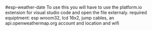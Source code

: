 #esp-weather-date
To use this you will have to use the platform.io extension for visual studio code and open the file externaly. required equiptment:
esp wroom32,
lcd 16x2, 
jump cables,
an api.openweathermap.org account and 
location and wifi

